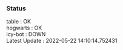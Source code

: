 ### Status


table : OK  
hogwarts : OK  
icy-bot : DOWN  
Latest Update : 2022-05-22 14:10:14.752431
